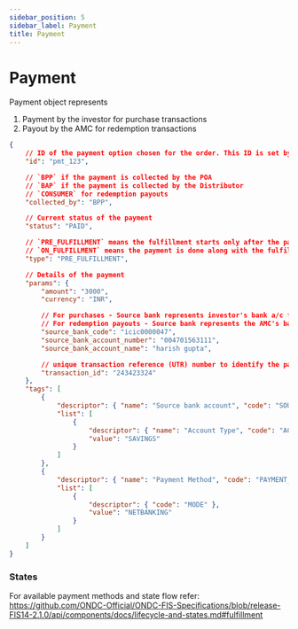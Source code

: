 ```yaml
---
sidebar_position: 5
sidebar_label: Payment
title: Payment
---
```


# Payment

Payment object represents
1. Payment by the investor for purchase transactions
2. Payout by the AMC for redemption transactions

```json
{
    // ID of the payment option chosen for the order. This ID is set by the POA
    "id": "pmt_123",

    // `BPP` if the payment is collected by the POA
    // `BAP` if the payment is collected by the Distributor
    // `CONSUMER` for redemption payouts
    "collected_by": "BPP",

    // Current status of the payment
    "status": "PAID",

    // `PRE_FULFILLMENT` means the fulfillment starts only after the payment is done (used for purchase payments)
    // `ON_FULFILLMENT` means the payment is done along with the fulfillment (used for redemption payouts)
    "type": "PRE_FULFILLMENT",

    // Details of the payment
    "params": {
        "amount": "3000",
        "currency": "INR",

        // For purchases - Source bank represents investor's bank a/c from where the payment is being made
        // For redemption payouts - Source bank represents the AMC's bank a/c from where the payout is being made
        "source_bank_code": "icic0000047",
        "source_bank_account_number": "004701563111",
        "source_bank_account_name": "harish gupta",

        // unique transaction reference (UTR) number to identify the payment in banking channels/statements
        "transaction_id": "243423324"
    },
    "tags": [
        {
            "descriptor": { "name": "Source bank account", "code": "SOURCE_BANK_ACCOUNT" },
            "list": [
                {
                    "descriptor": { "name": "Account Type", "code": "ACCOUNT_TYPE" },
                    "value": "SAVINGS"
                }
            ]
        },
        {
            "descriptor": { "name": "Payment Method", "code": "PAYMENT_METHOD" },
            "list": [
                {
                    "descriptor": { "code": "MODE" },
                    "value": "NETBANKING"
                }
            ]
        }
    ]
}
```

### States
For available payment methods and state flow refer: https://github.com/ONDC-Official/ONDC-FIS-Specifications/blob/release-FIS14-2.1.0/api/components/docs/lifecycle-and-states.md#fulfillment

